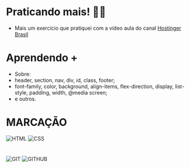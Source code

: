 # Praticando mais! :technologist:		 
 * Mais um exercício que pratiquei com a vídeo aula do canal [Hostinger Brasil](https://www.youtube.com/watch?v=gRIWFYRaVto&ab_channel=HostingerBrasil)
# Aprendendo +
 * Sobre:
 * header, section, nav, div, id, class, footer;
 * font-family, color, background, align-items, flex-direction, display, list-style, padding, width, @media screen;
 * e outros.
 
# MARCAÇÃO 
![HTML](https://i.ibb.co/41fmmJj/html.png)
![CSS](https://i.ibb.co/7twStGd/css.png)

#
![GIT](https://i.ibb.co/cNJmzHT/Git-Icon-1788-C.png)
![GITHUB](https://i.ibb.co/7WfKFyM/github2.png)
